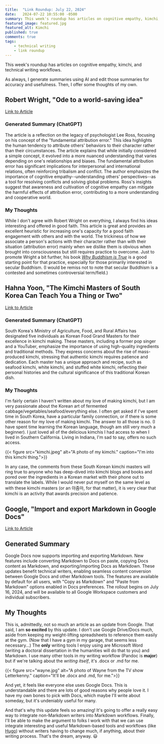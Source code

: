 ```yaml
---
title:  "Link Roundup: July 22, 2024"
date:   2024-07-22 10:55:00 -0500
summary: This week's roundup has articles on cognitive empathy, kimchi, and technical writing workflows. All the best things!
featured_image: featured.jpg
featured_alt: Kimchi
published: true
comments: true
tags:
    - technical writing
    - link roundup
---
```


This week's roundup has articles on cognitive empathy, kimchi, and technical writing workflows.

As always, I generate summaries using AI and edit those summaries for accuracy and usefulness. Then, I offer some thoughts of my own.

## Robert Wright, "Ode to a world-saving idea"

[Link to Article](https://nonzero.substack.com/p/ode-to-a-world-saving-idea-f4b)

### Generated Summary (ChatGPT)

The article is a reflection on the legacy of psychologist Lee Ross,
focusing on his concept of the "fundamental attribution error." This
idea highlights the human tendency to attribute others\' behaviors to
their character rather than their circumstances. The article explains
that while initially considered a simple concept, it evolved into a more
nuanced understanding that varies depending on one\'s relationships and
biases. The fundamental attribution error has significant implications
for interpersonal and international relations, often reinforcing
tribalism and conflict. The author emphasizes the importance of
cognitive empathy--understanding others\' perspectives--as a tool for
resolving conflicts and solving global problems. Ross\'s insights
suggest that awareness and cultivation of cognitive empathy can mitigate
the harmful effects of attribution error, contributing to a more
understanding and cooperative world.

### My Thoughts

While I don't agree with Robert Wright on everything, I always find his
ideas interesting and offered in good faith. This article is great and
provides an excellent heuristic for increasing one's capacity for a good
faith engagement with others and with the world. The trickiness of how
we associate a person's actions with their character rather than with their
situation (attribution error) mainly when we dislike them is obvious
when brought into consciousness but still requires practice to overcome.
Just to promote Wright a bit further, his book [*Why Buddhism is True*](https://www.amazon.com/Why-Buddhism-True-Philosophy-Enlightenment/dp/1439195455) is
a good starting point for that practice, especially for those
primarily interested in secular Buddhism. (I would be remiss not to note
that secular Buddhism is a contested and sometimes controversial
term/field.)

## Hahna Yoon, "The Kimchi Masters of South Korea Can Teach You a Thing or Two"

[Link to
Article](https://www.nytimes.com/2024/07/16/dining/south-korea-kimchi-masters.html)

### Generated Summary (ChatGPT) 

South Korea\'s Ministry of Agriculture, Food, and Rural Affairs has
designated five individuals as Korean Food Grand Masters for their
excellence in kimchi making. These masters, including a former pop
singer and a YouTuber, emphasize the importance of using high-quality
ingredients and traditional methods. They express concerns about the
rise of mass-produced kimchi, stressing that authentic kimchi requires
patience and dedication. Each master has a unique approach and recipe,
such as seafood kimchi, white kimchi, and stuffed white kimchi,
reflecting their personal histories and the cultural significance of
this traditional Korean dish.

### My Thoughts

I'm fairly certain I haven't written about my love of making kimchi, but
I am very passionate about the Korean art of fermented
cabbage/vegetables/seafood/everything else. I often get asked if I've
spent time in South Korea, have a particular family connection, or if there is some
other reason for my love of making kimchi. The answer to all those is no.
(I have spent time learning the Korean language, though am still
very much a beginner). I just loved all of the delicious kimchis I had
access to when I lived in Southern California. Living in Indiana, I'm
sad to say, offers no such access.

{{< figure src="kimchi.jpeg"  alt="A photo of my kimchi." caption="I'm into this kimchi thing.">}}

In any case, the comments from these South Korean kimchi masters will
ring true to anyone who has deep-dived into kimchi blogs and books and
pored over the ingredients in a Korean market with their phone out to
translate the labels. While I would never put myself on the same level
as with these kimchi masters (or an 아줌마, for that matter), it is very
clear that kimchi is an activity that awards precision and
patience.

## Google, "Import and export Markdown in Google Docs"

[Link to
Article](https://workspaceupdates.googleblog.com/2024/07/import-and-export-markdown-in-google-docs.html)

## Generated Summary

Google Docs now supports importing and exporting Markdown. New features
include converting Markdown to Docs on paste, copying Docs content as
Markdown, and exporting/importing Docs as Markdown. These updates
benefit technical writers, enabling seamless content conversion between
Google Docs and other Markdown tools. The features are available by
default for all users, with "Copy as Markdown" and "Paste from Markdown"
options enabled in Docs preferences. The rollout begins on July 16,
2024, and will be available to all Google Workspace customers and
individual subscribers.

## My Thoughts 

This is, admittedly, not so much an article as an update from Google.
That said, I am **so excited** by this update. I don't use Google
Drive/Docs much, aside from keeping my weight-lifting spreadsheets to
reference them easily at the gym. (Now that I have a gym in my garage,
that seems less necessary...) The **only** writing tools I enjoy using
are Microsoft Word (writing a doctoral dissertation in the humanities
will do that to you) and Markdown. I use many other tools in my writing
workflow (Pandoc is **major**) but if we're talking about the *writing
itself*, it's .docx or .md for me.

{{< figure src="wayne.jpg"  alt="A photo of Wayne from the TV show Letterkenny." caption="It'll be .docx and .md, for me.">}}

And yet, it feels like everyone else uses Google Docs. This is
understandable and there are lots of good reasons why people love it. I have my own bones to pick with Docs, which maybe I'll write
about someday, but it's undeniably useful for many.

And that's why this update feels so amazing! It's going to offer a
really easy way to integrate non-Markdown writers into Markdown
workflows. Finally, I'll be able to make the argument to folks I work
with that we can use integrate interesting and useful Markdown-based tools and workflows (like [Hugo](/tags/hugo))
without writers having to change much, if anything, about their writing
process. That's the dream, anyway. :smiley:
